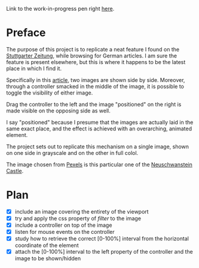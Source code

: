 Link to the work-in-progress pen right [here](https://codepen.io/borntofrappe/full/wjRbgz).

# Preface 

The purpose of this project is to replicate a neat feature I found on the [Stuttgarter Zeitung](https://www.stuttgarter-zeitung.de/), while browsing for German articles. I am sure the feature is present elsewhere, but this is where it happens to be the latest place in which I find it.

Specifically in this [article](https://www.stuttgarter-zeitung.de/inhalt.esslingen-von-oben-mit-schiffshebewerken-ueber-die-alb.ff64cb4a-0c75-4d5d-9026-3db01b47d530.html), two images are shown side by side. Moreover, through a controller smacked in the middle of the image, it is possible to toggle the visibility of either image.

Drag the controller to the left and the image "positioned" on the right is made visible on the opposing side as well.

I say "positioned" because I presume that the images are actually laid in the same exact place, and the effect is achieved with an overarching, animated element.

The project sets out to replicate this mechanism on a single image, shown on one side in grayscale and on the other in full colol.

The image chosen from [Pexels](https://www.pexels.com/) is this particular one of the [Neuschwanstein Castle](https://images.pexels.com/photos/187854/pexels-photo-187854.jpeg?auto=compress&cs=tinysrgb&dpr=2&h=650&w=940).

# Plan

- [x] include an image covering the entirety of the viewport
- [x] try and apply the css property of _filter_ to the image
- [x] include a controller on top of the image 
- [x] listen for mouse events on the controller
- [x] study how to retrieve the correct [0-100%] interval from the horizontal coordinate of the element
- [x] attach the [0-100%] interval to the left property of the controller and the image to be shown/hidden
